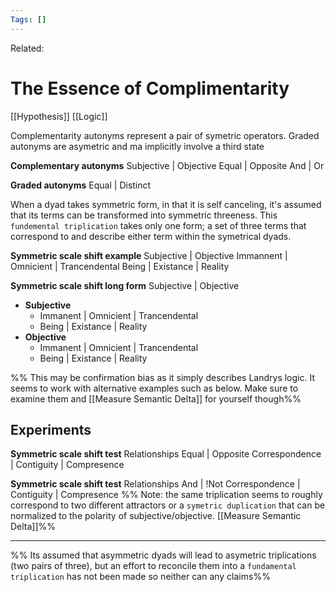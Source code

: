 ```yaml
---
Tags: []
---
```

Related: 
# The Essence of Complimentarity
[[Hypothesis]] [[Logic]]

Complementarity autonyms represent a pair of symetric operators.
Graded autonyms are asymetric and ma implicitly involve a third state

**Complementary autonyms**
Subjective | Objective 
Equal | Opposite
And | Or

**Graded autonyms**
Equal | Distinct

When a dyad takes symmetric form, in that it is self canceling, it's assumed that its terms can be transformed into symmetric threeness. This `fundemental triplication` takes only one form; a set of three terms that correspond to and describe either term within the symetrical dyads.

**Symmetric scale shift example**
Subjective | Objective 
Immannent | Omnicient | Trancendental
Being | Existance | Reality

**Symmetric scale shift long form**
Subjective | Objective 
- **Subjective** 
 	- Immanent | Omnicient | Trancendental 
 	- Being | Existance | Reality
- **Objective** 
	- Immanent | Omnicient | Trancendental
	- Being | Existance | Reality

%% This may be confirmation bias as it simply describes Landrys logic. It seems to work with alternative examples such as below. Make sure to examine them and [[Measure Semantic Delta]] for yourself though%%

## Experiments
**Symmetric scale shift test**
Relationships
Equal | Opposite 
Correspondence | Contiguity | Compresence 

**Symmetric scale shift test**
Relationships
And | !Not
Correspondence | Contiguity | Compresence
%% Note: the same triplication seems to roughly correspond to two different attractors or a `symetric duplication` that can be normalized to the polarity of subjective/objective. [[Measure Semantic Delta]]%%

----

%% Its assumed that asymmetric dyads will lead to asymetric triplications (two pairs of three), but an effort to reconcile them into a `fundamental triplication` has not been made so neither can any claims%%
